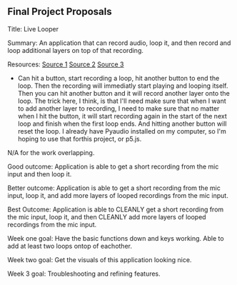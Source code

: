 ## Final Project Proposals

Title: Live Looper

Summary: An application that can record audio, loop it, and then record and loop additional layers on top of that recording.

Resources:
[Source 1](https://www.instructables.com/Py-Looper/)
[Source 2](https://github.com/qpwo/pylooper)
[Source 3](https://deepgram.com/learn/best-python-audio-manipulation-tools)


- Can hit a button, start recording a loop, hit another button to end the loop. Then the recording will immediatly start playing and looping itself. Then you can hit another button and it will record another layer onto the loop. The trick here, I think, is that I'll need make sure that when I want to add another layer to recording, I need to make sure that no matter when I hit the button, it will start recording again in the start of the next loop and finish when the first loop ends. And hitting another button will reset the loop. I already have Pyaudio installed on my computer, so I'm hoping to use that forthis project, or p5.js.

N/A for the work overlapping.

Good outcome: Application is able to get a short recording from the mic input and then loop it.

Better outcome: Application is able to get a short recording from the mic input, loop it, and add more layers of looped recordings from the mic input.

Best Outcome: Application is able to CLEANLY get a short recording from the mic input, loop it, and then CLEANLY add more layers of looped recordings from the mic input.

Week one goal: Have the basic functions down and keys working. Able to add at least two loops ontop of eachother.

Week two goal: Get the visuals of this application looking nice.

Week 3 goal: Troubleshooting and refining features.
